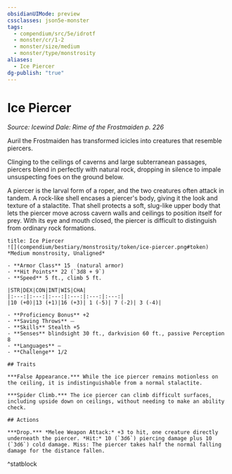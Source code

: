 ```yaml
---
obsidianUIMode: preview
cssclasses: json5e-monster
tags:
  - compendium/src/5e/idrotf
  - monster/cr/1-2
  - monster/size/medium
  - monster/type/monstrosity
aliases:
  - Ice Piercer
dg-publish: "true"
---
```

# Ice Piercer
*Source: Icewind Dale: Rime of the Frostmaiden p. 226*  

Auril the Frostmaiden has transformed icicles into creatures that resemble piercers.

Clinging to the ceilings of caverns and large subterranean passages, piercers blend in perfectly with natural rock, dropping in silence to impale unsuspecting foes on the ground below.

A piercer is the larval form of a roper, and the two creatures often attack in tandem. A rock-like shell encases a piercer's body, giving it the look and texture of a stalactite. That shell protects a soft, slug-like upper body that lets the piercer move across cavern walls and ceilings to position itself for prey. With its eye and mouth closed, the piercer is difficult to distinguish from ordinary rock formations.

```ad-statblock
title: Ice Piercer
![](compendium/bestiary/monstrosity/token/ice-piercer.png#token)
*Medium monstrosity, Unaligned*

- **Armor Class** 15  (natural armor)
- **Hit Points** 22 (`3d8 + 9`)
- **Speed** 5 ft., climb 5 ft.

|STR|DEX|CON|INT|WIS|CHA|
|:---:|:---:|:---:|:---:|:---:|:---:|
|10 (+0)|13 (+1)|16 (+3)| 1 (-5)| 7 (-2)| 3 (-4)|

- **Proficiency Bonus** +2
- **Saving Throws** ⏤
- **Skills** Stealth +5
- **Senses** blindsight 30 ft., darkvision 60 ft., passive Perception 8
- **Languages** —
- **Challenge** 1/2

## Traits

***False Appearance.*** While the ice piercer remains motionless on the ceiling, it is indistinguishable from a normal stalactite.

***Spider Climb.*** The ice piercer can climb difficult surfaces, including upside down on ceilings, without needing to make an ability check.

## Actions

***Drop.*** *Melee Weapon Attack:* +3 to hit, one creature directly underneath the piercer. *Hit:* 10 (`3d6`) piercing damage plus 10 (`3d6`) cold damage. Miss: The piercer takes half the normal falling damage for the distance fallen.
```
^statblock